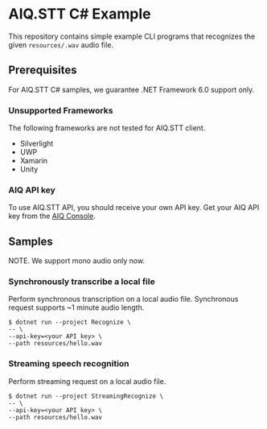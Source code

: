 # AIQ.STT C# Example

This repository contains simple example CLI programs that recognizes the given `resources/.wav` audio file.

## Prerequisites

For AIQ.STT C# samples, we guarantee .NET Framework 6.0 support only.

### Unsupported Frameworks

The following frameworks are not tested for AIQ.STT client.

* Silverlight
* UWP
* Xamarin
* Unity

### AIQ API key

To use AIQ.STT API, you should receive your own API key.
Get your AIQ API key from the
[AIQ Console](https://aiq.skelterlabs.com/console).

## Samples

NOTE. We support mono audio only now.

### Synchronously transcribe a local file

Perform synchronous transcription on a local audio file.
Synchronous request supports ~1 minute audio length.

```shell
$ dotnet run --project Recognize \
-- \
--api-key=<your API key> \
--path resources/hello.wav
```

### Streaming speech recognition

Perform streaming request on a local audio file.

```shell
$ dotnet run --project StreamingRecognize \
-- \
--api-key=<your API key> \
--path resources/hello.wav
```